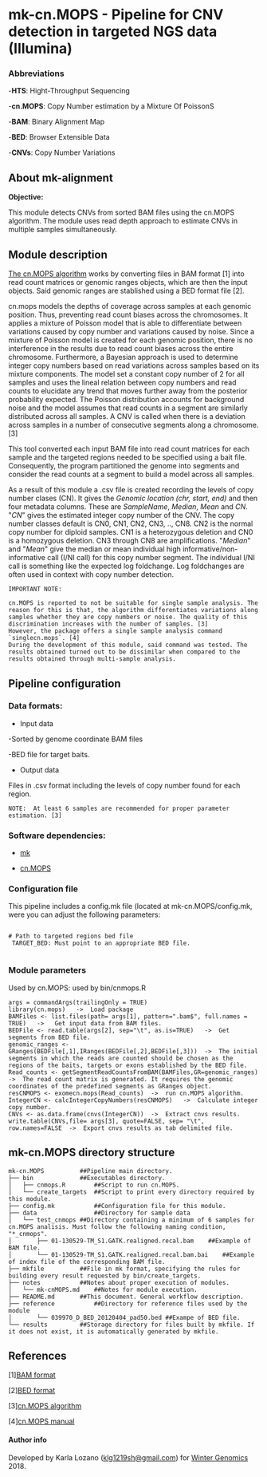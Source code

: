 # mk-cn.MOPS - Pipeline for CNV detection in targeted NGS data (Illumina)

### Abbreviations

-**HTS**: Hight-Throughput Sequencing

-**cn.MOPS**: Copy Number estimation by a Mixture Of PoissonS

-**BAM**: Binary Alignment Map

-**BED**: Browser Extensible Data

-**CNVs**: Copy Number Variations

## About mk-alignment

**Objective:**

This module detects CNVs from sorted BAM files using the cn.MOPS algorithm. The module uses read depth approach to estimate CNVs in multiple samples simultaneously. 

## Module description

[The cn.MOPS algorithm](https://bioconductor.riken.jp/packages/3.0/bioc/html/cn.mops.html) works by converting files in BAM format [1] into read count matrices or genomic ranges objects, which are then the input objects. Said genomic ranges are stablished using a BED format file [2].

cn.mops models the depths of coverage across samples at each genomic position. Thus, preventing read count biases across the chromosomes. It applies a mixture of Poisson model that is able to differentiate between variations caused by copy number and variations caused by noise. Since a mixture of Poisson model is created for each genomic position, there is no interference in the results due to read count biases across the entire chromosome. Furthermore, a Bayesian approach is used to determine integer copy numbers based on read variations across samples based on its mixture components. The model set a constant copy number of 2 for all samples and uses the lineal relation between copy numbers and read counts to elucidate any trend that moves further away from the posterior probability expected. The Poisson distribution accounts for background noise and the model assumes that read counts in a segment are similarly distributed across all samples. A CNV is called when there is a deviation across samples  in a number of consecutive segments along a chromosome. [3]

This tool converted each input BAM file into read count matrices for each sample and the targeted regions needed to be specified using a bait file. Consequently, the program partitioned the genome into segments and consider the read counts at a segment to build a model across all samples. 

As a result of this module a .csv file is created recording the levels of copy number clases (CN). It gives the _Genomic location (chr, start, end)_ and then four metadata columns. These are _SampleName_, _Median_, _Mean_ and _CN_. 
"_CN_" gives the estimated integer copy number of the CNV. The copy number classes default is CN0, CN1, CN2, CN3, .., CN8. CN2 is the normal copy number for diploid samples. CN1 is a heterozygous deletion and CN0 is a homozygous deletion. CN3 through CN8 are amplifications.
"_Median_" and "_Mean_" give the median or mean individual high informative/non-informative call (I/NI call) for this copy number segment. The individual I/NI call is something like the expected log foldchange. Log foldchanges are often used in context with copy number detection.

````
IMPORTANT NOTE:

cn.MOPS is reported to not be suitable for single sample analysis. The reason for this is that, the algorithm differentiates variations along samples whether they are copy numbers or noise. The quality of this discrimination increases with the number of samples. [3]
However, the package offers a single sample analysis command `singlecn.mops`. [4]
During the development of this module, said command was tested. The results obtained turned out to be dissimilar when compared to the results obtained through multi-sample analysis.

````

## Pipeline configuration

### Data formats:

* Input data

 -Sorted by genome coordinate BAM files 
 
 -BED file for target baits.
 
 * Output data
 
Files in .csv format including the levels of copy number found for each region.

 ````
NOTE:  At least 6 samples are recommended for proper parameter estimation. [3]
````

### Software dependencies:
 
 
 * [mk](https://9fans.github.io/plan9port/man/man1/mk.html "A successor for make.") 
 
 * [cn.MOPS](https://bioconductor.riken.jp/packages/3.0/bioc/html/cn.mops.html "Copy Number estimation by a Mixture Of PoissonS.") 
 
 
### Configuration file

This pipeline includes a config.mk file (located at mk-cn.MOPS/config.mk, were you can adjust the following parameters:

````

# Path to targeted regions bed file
 TARGET_BED: Must point to an appropriate BED file.
 
 ````
 
 
### Module parameters

Used by cn.MOPS: used by bin/cnmops.R

````
args = commandArgs(trailingOnly = TRUE)
library(cn.mops)   ->  Load package
BAMFiles <- list.files(path= args[1], pattern=".bam$", full.names = TRUE)   ->   Get input data from BAM files.
BEDFile <- read.table(args[2], sep="\t", as.is=TRUE)   ->  Get segments from BED file.
genomic_ranges <- GRanges(BEDFile[,1],IRanges(BEDFile[,2],BEDFile[,3]))  ->  The initial segments in which the reads are counted should be chosen as the regions of the baits, targets or exons established by the BED file.
Read_counts <- getSegmentReadCountsFromBAM(BAMFiles,GR=genomic_ranges) ->  The read count matrix is generated. It requires the genomic coordinates of the predefined segments as GRanges object.
resCNMOPS <- exomecn.mops(Read_counts)  ->  run cn.MOPS algorithm.
IntegerCN <- calcIntegerCopyNumbers(resCNMOPS)   ->  Calculate integer copy number.
CNVs <- as.data.frame(cnvs(IntegerCN))  ->  Extract cnvs results.
write.table(CNVs,file= args[3], quote=FALSE, sep= "\t", row.names=FALSE  ->  Export cnvs results as tab delimited file.

````


## mk-cn.MOPS directory structure


````
mk-cn.MOPS			##Pipeline main directory.
├── bin				##Executables directory.
│   ├── cnmops.R		##Script to run cn.MOPS.
│   └── create_targets	##Script to print every directory required by this module.
├── config.mk			##Configuration file for this module.
├── data				##Directory for sample data
│   └── test_cnmops	##Directory containing a minimum of 6 samples for cn.MOPS analisis. Must follow the following naming condition, "*_cnmops".
│       ├── 01-130529-TM_S1.GATK.realigned.recal.bam	##Example of BAM file.
│       └── 01-130529-TM_S1.GATK.realigned.recal.bam.bai	##Example of index file of the corresponding BAM file.
├── mkfile			##File in mk format, specifying the rules for building every result requested by bin/create_targets.
├── notes			##Notes about proper execution of modules.
│   └── mk-cnMOPS.md	##Notes for module execution.
├── README.md		##This document. General workflow description.
├── reference			##Directory for reference files used by the module
│       └── 039970_D_BED_20120404_pad50.bed	##Exampe of BED file.
└── results			##Storage directory for files built by mkfile. If it does not exist, it is automatically generated by mkfile.

````


## References

\[1\][BAM format](https://genome.sph.umich.edu/wiki/BAM) 

\[2\][BED format](https://genome.ucsc.edu/FAQ/FAQformat.html#format1) 

\[3\][cn.MOPS algorithm](https://academic.oup.com/nar/article/40/9/e69/1136601) 

\[4\][cn.MOPS manual](https://www.bioconductor.org/packages/3.7/bioc/manuals/cn.mops/man/cn.mops.pdf) 

#### Author info
Developed by Karla Lozano (klg1219sh@gmail.com) for [Winter Genomics](http://www.wintergenomics.com/) 2018.